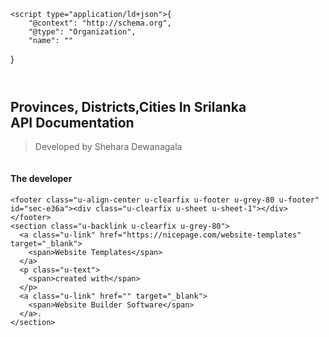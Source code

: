 <!DOCTYPE html>
<html style="font-size: 16px;" lang="en"><head>
    <meta name="viewport" content="width=device-width, initial-scale=1.0">
    <meta charset="utf-8">
    <meta name="keywords" content="INTUITIVE">
    <meta name="description" content="">
    <title>Readme</title>
    <link rel="stylesheet" href="nicepage.css" media="screen">
<link rel="stylesheet" href="Readme.css" media="screen">
    <script class="u-script" type="text/javascript" src="jquery.js" defer=""></script>
    <script class="u-script" type="text/javascript" src="nicepage.js" defer=""></script>
    <meta name="generator" content="Nicepage 5.17.1, nicepage.com">
    <link id="u-theme-google-font" rel="stylesheet" href="https://fonts.googleapis.com/css?family=Roboto:100,100i,300,300i,400,400i,500,500i,700,700i,900,900i|Open+Sans:300,300i,400,400i,500,500i,600,600i,700,700i,800,800i">
    
    
    
    <script type="application/ld+json">{
		"@context": "http://schema.org",
		"@type": "Organization",
		"name": ""
}</script>
    <meta name="theme-color" content="#478ac9">
    <meta property="og:title" content="Readme">
    <meta property="og:type" content="website">
  <meta data-intl-tel-input-cdn-path="intlTelInput/"></head>
  <body data-home-page="Readme.html" data-home-page-title="Readme" class="u-body u-xl-mode" data-lang="en"><header class="u-clearfix u-header u-header" id="sec-c5eb"><div class="u-clearfix u-sheet u-sheet-1"></div></header>
    <section class="u-clearfix u-section-1" id="sec-de26">
      <div class="u-clearfix u-sheet u-sheet-1">
        <h2 class="u-align-center u-text u-text-default u-text-1">Provinces, Districts,Cities In Srilanka<br>API Documentation
        </h2>
        <blockquote class="u-text u-text-default u-text-2">Developed by Shehara Dewanagala</blockquote>
        <img class="u-align-center u-image u-image-circle u-preserve-proportions u-image-1" src="images/user.jpg" alt="" data-image-width="240" data-image-height="240">
        <h4 class="u-align-center u-text u-text-default u-text-3">The developer</h4>
      </div>
    </section>
    
    
    
    <footer class="u-align-center u-clearfix u-footer u-grey-80 u-footer" id="sec-e36a"><div class="u-clearfix u-sheet u-sheet-1"></div></footer>
    <section class="u-backlink u-clearfix u-grey-80">
      <a class="u-link" href="https://nicepage.com/website-templates" target="_blank">
        <span>Website Templates</span>
      </a>
      <p class="u-text">
        <span>created with</span>
      </p>
      <a class="u-link" href="" target="_blank">
        <span>Website Builder Software</span>
      </a>. 
    </section>
  
</body></html>